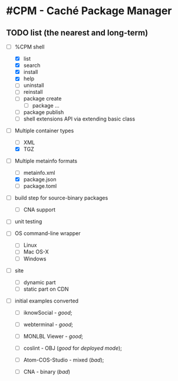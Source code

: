 #CPM - Caché Package Manager
===

## TODO list (the nearest and long-term)

- [ ] %CPM shell
  - [X] list
  - [X] search
  - [X] install
  - [X] help
  - [ ] uninstall
  - [ ] reinstall
  - [ ] package create
    - [ ] package ...
  - [ ] package publish
  - [ ] shell extensions API via extending basic class

- [ ] Multiple container types
  - [ ] XML
  - [X] TGZ

- [ ] Multiple metainfo formats
  - [ ] metainfo.xml
  - [X] package.json
  - [ ] package.toml

- [ ] build step for source-binary packages
  - [ ] CNA support

- [ ] unit testing

- [ ] OS command-line wrapper
  - [ ] Linux
  - [ ] Mac OS-X
  - [ ] Windows

- [ ] site
  - [ ] dynamic part
  - [ ] static part on CDN

- [ ] initial examples converted
  - [ ]  iknowSocial - *good*;
  - [ ]  webterminal - *good*;
  - [ ]  MONLBL Viewer - *good*;
  - [ ]  coslint - OBJ (*good* for _deployed mode_);
  - [ ]  Atom-COS-Studio - mixed (*bad*);
  - [ ]  CNA - binary (*bad*)

